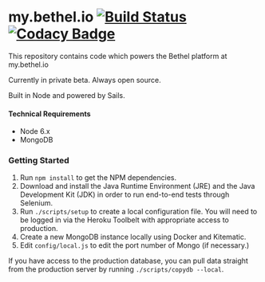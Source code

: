 # my.bethel.io [![Build Status](https://travis-ci.org/mybethel/my.bethel.io.svg?branch=master)](https://travis-ci.org/mybethel/my.bethel.io) [![Codacy Badge](https://www.codacy.com/project/badge/4eda6d93dbc848cdb24bb975c02cad58)](https://www.codacy.com/public/Ignigena/mybethelio)

This repository contains code which powers the Bethel platform at my.bethel.io

Currently in private beta.  Always open source.

Built in Node and powered by Sails.

#### Technical Requirements ####

* Node 6.x
* MongoDB

### Getting Started ###

1. Run `npm install` to get the NPM dependencies.
2. Download and install the Java Runtime Environment (JRE) and the Java
   Development Kit (JDK) in order to run end-to-end tests through Selenium.
3. Run `./scripts/setup` to create a local configuration file. You will need to
   be logged in via the Heroku Toolbelt with appropriate access to production.
4. Create a new MongoDB instance locally using Docker and Kitematic.
5. Edit `config/local.js` to edit the port number of Mongo (if necessary.)

If you have access to the production database, you can pull data straight from
the production server by running `./scripts/copydb --local`.
